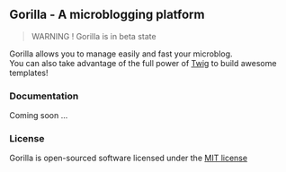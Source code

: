 ## Gorilla - A microblogging platform 

> WARNING ! Gorilla is in beta state


Gorilla allows you to manage easily and fast your microblog.  
You can also take advantage of the full power of [Twig](http://twig.sensiolabs.org/) to build awesome templates!

### Documentation
Coming  soon ...

### License
Gorilla is open-sourced software licensed under the [MIT license](http://opensource.org/licenses/MIT)
